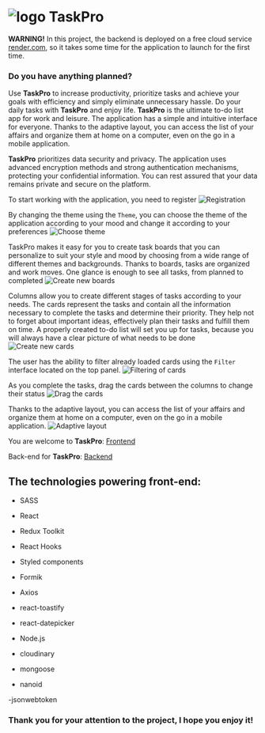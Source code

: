 # ![logo](./assets/logo.png) TaskPro

**WARNING!** In this project, the backend is deployed on a free cloud service [render.com](https://render.com/), 
so it takes some time for the application to launch for the first time.

### Do you have anything planned?
Use  **TaskPro** to increase productivity, prioritize tasks and achieve your goals with efficiency and simply eliminate unnecessary hassle. Do your daily tasks with **TaskPro** and enjoy life.
**TaskPro** is the ultimate to-do list app for work and leisure.
The application has a simple and intuitive interface for everyone.
Thanks to the adaptive layout, you can access the list of your affairs and organize them at home on a computer, 
even on the go in a mobile application.

**TaskPro** prioritizes data security and privacy. The application uses advanced encryption methods and strong authentication mechanisms, protecting your confidential information. You can rest assured that your data remains private and secure on the platform.

To start working with the application, you need to register
![Registration](./assets/start.png)

By changing the theme using the `Theme`, you can choose the theme of the application according to your mood and change it according to your preferences
![Choose theme](./assets/theme.png)

TaskPro makes it easy for you to create task boards that you can personalize to suit your style and mood by choosing from a wide range of different themes and backgrounds. Thanks to boards, tasks are organized and work moves. One glance is enough to see all tasks, from planned to completed
![Create new boards](./assets/boards.png)

Columns allow you to create different stages of tasks according to your needs.
The cards represent the tasks and contain all the information necessary to complete the tasks and determine their priority. They help not to forget about important ideas, effectively plan their tasks and fulfill them on time. A properly created to-do list will set you up for tasks, because you will always have a clear picture of what needs to be done
![Create new cards](./assets/cards.png)

The user has the ability to filter already loaded cards using the `Filter` interface located on the top panel.
![Filtering of cards](./assets/filtercards.png)

As you complete the tasks, drag the cards between the columns to change their status
![Drag the cards](./assets/movedcards.png)

Thanks to the adaptive layout, you can access the list of your affairs and organize them at home on a computer, 
even on the go in a mobile application.
![Adaptive layout](./assets/mobilescreen.png)

You are welcome to **TaskPro**: [Frontend](https://torn80beta.github.io/project-magic-task-manager/)

Back-end for **TaskPro**: [Backend](https://github.com/vaaleerkiin/goit-final-project-backend.git)

## The technologies powering front-end:
- SASS

- React

- Redux Toolkit

- React Hooks

- Styled components

- Formik

- Axios

- react-toastify

- react-datepicker

- Node.js

- cloudinary

- mongoose

- nanoid

-jsonwebtoken

### Thank you for your attention to the project, I hope you enjoy it!

